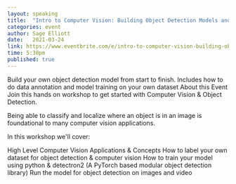 ```yaml
---
layout: speaking
title:  "Intro to Computer Vision: Building Object Detection Models and Datasets"
categories: event
author: Sage Elliott
date:   2021-03-24
link: https://www.eventbrite.com/e/intro-to-computer-vision-building-object-detection-models-and-datasets-tickets-149360863363?aff=SageSocial
time: 5:30pm
published: true
---
```


Build your own object detection model from start to finish. Includes how to do data annotation and model training on your own dataset
About this Event
Join this hands on workshop to get started with Computer Vision & Object Detection.

Being able to classify and localize where an object is in an image is foundational to many computer vision applications.

In this workshop we'll cover:

High Level Computer Vision Applications & Concepts
How to label your own dataset for object detection & computer vision
How to train your model using python & detectron2 (A PyTorch based modular object detection library)
Run the model for object detection on images and video